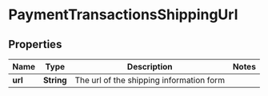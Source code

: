 
# PaymentTransactionsShippingUrl

## Properties
Name | Type | Description | Notes
------------ | ------------- | ------------- | -------------
**url** | **String** | The url of the shipping information form | 



